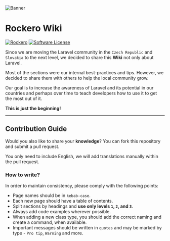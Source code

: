<picture>
    <source
        media="(prefers-color-scheme: dark)"
        srcset="https://banners.beyondco.de/Rockero%20Wiki.png?theme=dark&packageManager=&pattern=architect&style=style_1&description=Grow+your+knowledge+of+Laravel+and+other+web+technologies.&md=1&showWatermark=0&fontSize=100px&images=https%3A%2F%2Frockero.cz%2Fwp-content%2Fthemes%2Frockero%2Fimg%2Flogo_footer.svg"
    />
      <img alt="Banner" src="https://banners.beyondco.de/Rockero%20Wiki.png?theme=light&packageManager=&pattern=architect&style=style_1&description=Grow+your+knowledge+of+Laravel+and+other+web+technologies.&md=1&showWatermark=0&fontSize=100px&images=https%3A%2F%2Frockero.cz%2Fwp-content%2Fthemes%2Frockero%2Fimg%2Flogo_footer.svg">
</picture>

# Rockero Wiki

[![Rockero](https://img.shields.io/badge/Rockero-yellow)](https://rockero.cz)
[![Software License](https://img.shields.io/badge/license-MIT-brightgreen.svg)](LICENSE)

Since we are moving the Laravel community in the `Czech Republic` and `Slovakia` to the next level, we decided to share this **Wiki** not only about Laravel.

Most of the sections were our internal best-practices and tips. However, we decided to share them with others to help the local community grow.

Our goal is to increase the awareness of Laravel and its potential in our countries and perhaps over time to teach developers how to use it to get the most out of it.

**This is just the beginning!**

---

## Contribution Guide

Would you also like to share your **knowledge**? You can fork this repository and submit a pull request.

You only need to include English, we will add translations manually within the pull request.

### How to write?

In order to maintain consistency, please comply with the following points:

- Page names should be in `kebab-case`.
- Each new page should have a table of contents.
- Split sections by headings and **use only levels `1`, `2`, and `3`**.
- Always add code examples wherever possible.
- When adding a new class type, you should add the correct naming and create a command, when available.
- Important messages should be written in `quotes` and may be marked by type - `Pro tip`, `Warning` and more.
